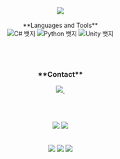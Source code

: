
<div align="center">
  <img src="https://capsule-render.vercel.app/api?type=waving&color=0:ed9d0b,100:f94001&height=240&section=header&text=Hello%20👋%20Nice%20to%20meet%20you!&fontSize=32&animation=fadeIn&fontAlignY=40&fontColor=ffffff"/>
<br>
<br>
<div align="center">
  **Languages and Tools**
  <div class="badge-container">
    <img src="https://img.shields.io/badge/C%23-239120?style=for-the-badge&logo=c-sharp&logoColor=white" alt="C# 뱃지">
    <img src="https://img.shields.io/badge/Python-3776AB?style=for-the-badge&logo=python&logoColor=white" alt="Python 뱃지">
    <img src="https://img.shields.io/badge/Unity-000000?style=for-the-badge&logo=unity&logoColor=white" alt="Unity 뱃지">
  </div>
</div>
<br>
<br>
<br>


<h3 align="center">**Contact**</h3>
<div align="center">
  </a>
  <a href="mailto:daehyun071203@gmail.com">
    <img
      src="https://img.shields.io/badge/daehyun071203@gmail.com-D14836?style=for-the-badge&logo=gmail&logoColor=white"/>&nbsp
  </a>
</div>

##

<br>
<br>
<div align="center">
  <img src="https://github-readme-stats.vercel.app/api?username=daehyun12345&show_icons=true&theme=synthwave">
  <img src="https://github-readme-stats.vercel.app/api/top-langs/?username=daehyun12345&layout=compact&theme=synthwave">
<br>
<br>
<br>
<div align="center">
    <img src="https://github-profile-summary-cards.vercel.app/api/cards/profile-details?username=daehyun12345&theme=radical" />
    <img src="http://github-profile-summary-cards.vercel.app/api/cards/repos-per-language?username=daehyun12345&theme=radical&exclude={exclude}" />
    <img src="http://github-profile-summary-cards.vercel.app/api/cards/stats?username=daehyun12345&theme=radical" />
</div>
<div align="center">
    
</div>
<br>
<br>
